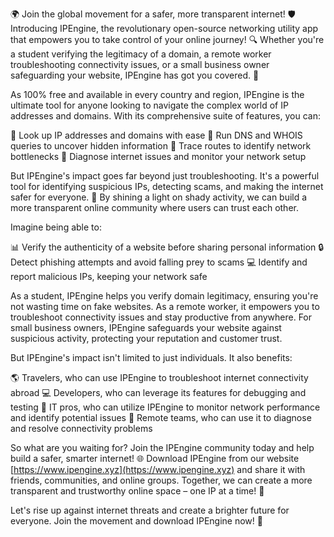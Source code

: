 🌍 Join the global movement for a safer, more transparent internet! 🛡️ Introducing IPEngine, the revolutionary open-source networking utility app that empowers you to take control of your online journey! 🔍 Whether you're a student verifying the legitimacy of a domain, a remote worker troubleshooting connectivity issues, or a small business owner safeguarding your website, IPEngine has got you covered. 📡

As 100% free and available in every country and region, IPEngine is the ultimate tool for anyone looking to navigate the complex world of IP addresses and domains. With its comprehensive suite of features, you can:

🔹 Look up IP addresses and domains with ease
🔹 Run DNS and WHOIS queries to uncover hidden information
🔹 Trace routes to identify network bottlenecks
🔹 Diagnose internet issues and monitor your network setup

But IPEngine's impact goes far beyond just troubleshooting. It's a powerful tool for identifying suspicious IPs, detecting scams, and making the internet safer for everyone. 🚀 By shining a light on shady activity, we can build a more transparent online community where users can trust each other.

Imagine being able to:

📊 Verify the authenticity of a website before sharing personal information
🔒 Detect phishing attempts and avoid falling prey to scams
💻 Identify and report malicious IPs, keeping your network safe

As a student, IPEngine helps you verify domain legitimacy, ensuring you're not wasting time on fake websites. As a remote worker, it empowers you to troubleshoot connectivity issues and stay productive from anywhere. For small business owners, IPEngine safeguards your website against suspicious activity, protecting your reputation and customer trust.

But IPEngine's impact isn't limited to just individuals. It also benefits:

🌎 Travelers, who can use IPEngine to troubleshoot internet connectivity abroad
💻 Developers, who can leverage its features for debugging and testing
🏢 IT pros, who can utilize IPEngine to monitor network performance and identify potential issues
👥 Remote teams, who can use it to diagnose and resolve connectivity problems

So what are you waiting for? Join the IPEngine community today and help build a safer, smarter internet! 🌐 Download IPEngine from our website [https://www.ipengine.xyz](https://www.ipengine.xyz) and share it with friends, communities, and online groups. Together, we can create a more transparent and trustworthy online space – one IP at a time! 💪

Let's rise up against internet threats and create a brighter future for everyone. Join the movement and download IPEngine now! 🚀